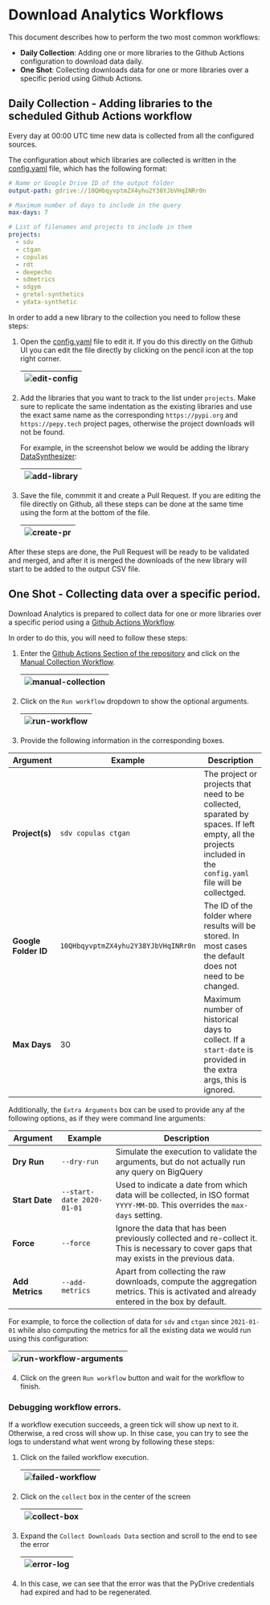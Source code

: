 # Download Analytics Workflows

This document describes how to perform the two most common workflows:

- **Daily Collection**: Adding one or more libraries to the Github Actions configuration
  to download data daily.
- **One Shot**: Collecting downloads data for one or more libraries over a specific period
  using Github Actions.

## Daily Collection - Adding libraries to the scheduled Github Actions workflow

Every day at 00:00 UTC time new data is collected from all the configured sources.

The configuration about which libraries are collected is written in the [config.yaml](
../config.yaml) file, which has the following format:

```yaml
# Name or Google Drive ID of the output folder
output-path: gdrive://10QHbqyvptmZX4yhu2Y38YJbVHqINRr0n

# Maximum number of days to include in the query
max-days: 7

# List of filenames and projects to include in them
projects:
  - sdv
  - ctgan
  - copulas
  - rdt
  - deepecho
  - sdmetrics
  - sdgym
  - gretel-synthetics
  - ydata-synthetic
```

In order to add a new library to the collection you need to follow these steps:

1. Open the [config.yaml](../config.yaml) file to edit it. If you do this directly on the Github
   UI you can edit the file directly by clicking on the pencil icon at the top right corner.

   | ![edit-config](imgs/edit-config.png "Edit the config.yaml file") |
   | - |

2. Add the libraries that you want to track to the list under `projects`. Make sure to replicate
   the same indentation as the existing libraries and use the exact same name as the corresponding
   `https://pypi.org` and `https://pepy.tech` project pages, otherwise the project downloads
   will not be found.

   For example, in the screenshot below we would be adding the library [DataSynthesizer](
   https://pypi.org/project/DataSynthesizer/):

   | ![add-library](imgs/add-library.png "Add a new library to the list") |
   | - |

3. Save the file, commmit it and create a Pull Request. If you are editing the file directly
   on Github, all these steps can be done at the same time using the form at the bottom of
   the file.

   | ![create-pr](imgs/create-pr.png "Create a Pull Request") |
   | - |

After these steps are done, the Pull Request will be ready to be validated and merged, and
after it is merged the downloads of the new library will start to be added to the output CSV file.

## One Shot - Collecting data over a specific period.

Download Analytics is prepared to collect data for one or more libraries over a specific period
using a [Github Actions Workflow](https://github.com/datacebo/download-analytics/actions/workflows/manual.yaml).

In order to do this, you will need to follow these steps:

1. Enter the [Github Actions Section of the repository](https://github.com/datacebo/download-analytics/actions)
   and click on the [Manual Collection Workflow](https://github.com/datacebo/download-analytics/actions/workflows/manual.yaml).

   | ![manual-collection](imgs/manual-collection.png "Manual Collection Workflow") |
   | - |

2. Click on the `Run workflow` dropdown to show the optional arguments.

   | ![run-workflow](imgs/run-workflow.png "Run Workflow") |
   | - |

3. Provide the following information in the corresponding boxes.

| Argument | Example | Description |
| -------- | ------- | ----------- |
| **Project(s)** | `sdv copulas ctgan` | The project or projects that need to be collected, sparated by spaces. If left empty, all the projects included in the `config.yaml` file will be collectged. |
| **Google Folder ID** | `10QHbqyvptmZX4yhu2Y38YJbVHqINRr0n` | The ID of the folder where results will be stored. In most cases the default does not need to be changed. |
| **Max Days** | 30 | Maximum number of historical days to collect. If a `start-date` is provided in the extra args, this is ignored. |

Additionally, the `Extra Arguments` box can be used to provide any af the following options,
as if they were command line arguments:

| Argument | Example | Description |
| -------- | ------- | ----------- |
| **Dry Run** | `--dry-run` | Simulate the execution to validate the arguments, but do not actually run any query on BigQuery |
| **Start Date** | `--start-date 2020-01-01` | Used to indicate a date from which data will be collected, in ISO format `YYYY-MM-DD`. This overrides the `max-days` setting. |
| **Force** | `--force` | Ignore the data that has been previously collected and re-collect it. This is necessary to cover gaps that may exists in the previous data. |
| **Add Metrics** | `--add-metrics` | Apart from collecting the raw downloads, compute the aggregation metrics. This is activated and already entered in the box by default. |

For example, to force the collection of data for `sdv` and `ctgan` since `2021-01-01` while also
computing the metrics for all the existing data we would run using this configuration:

   | ![run-workflow-arguments](imgs/run-workflow-arguments.png "Run Workflow Arguments") |
   | - |

4. Click on the green `Run workflow` button and wait for the workflow to finish.


### Debugging workflow errors.

If a workflow execution succeeds, a green tick will show up next to it. Otherwise, a red cross
will show up. In thise case, you can try to see the logs to understand what went wrong by
following these steps:

1. Click on the failed workflow execution.

   | ![failed-workflow](imgs/failed-workflow.png "Failed Workflow") |
   | - |

2. Click on the `collect` box in the center of the screen

   | ![collect-box](imgs/collect-box.png "Collect Box") |
   | - |

3. Expand the `Collect Downloads Data` section and scroll to the end to see the error

   | ![error-log](imgs/error-log.png "Error Log") |
   | - |

4. In this case, we can see that the error was that the PyDrive credentials had expired and had
   to be regenerated.
